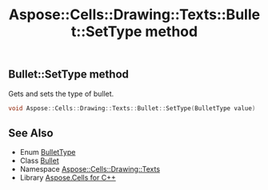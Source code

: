 ﻿---
title: Aspose::Cells::Drawing::Texts::Bullet::SetType method
linktitle: SetType
second_title: Aspose.Cells for C++ API Reference
description: 'Aspose::Cells::Drawing::Texts::Bullet::SetType method. Gets and sets the type of bullet in C++.'
type: docs
weight: 800
url: /cpp/aspose.cells.drawing.texts/bullet/settype/
---
## Bullet::SetType method


Gets and sets the type of bullet.

```cpp
void Aspose::Cells::Drawing::Texts::Bullet::SetType(BulletType value)
```

## See Also

* Enum [BulletType](../../bullettype/)
* Class [Bullet](../)
* Namespace [Aspose::Cells::Drawing::Texts](../../)
* Library [Aspose.Cells for C++](../../../)
